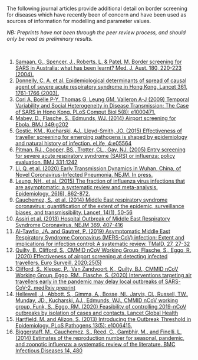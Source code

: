 </br>
The following journal articles provide additional detail on border screening for diseases which have recently been of concern and have been used as sources of information for modelling and parameter values.

</br>

<i>NB: Preprints have not been through the peer review process, and should only be read as preliminary results.</i>

</br>

1. [Samaan, G., Spencer, J., Roberts, L. & Patel, M. Border screening for SARS in Australia: what has been learnt? Med. J. Aust. 180, 220-223 (2004).](https://doi.org/10.5694/j.1326-5377.2004.tb05889.x)
2. [Donnelly, C. A. et al. Epidemiological determinants of spread of causal agent of severe acute respiratory syndrome in Hong Kong. Lancet 361, 1761-1766 (2003).](https://www.sciencedirect.com/science/article/pii/S0140673603134101?via%3Dihub)
3. [Cori A, Bo&euml;lle P-Y, Thomas G, Leung GM, Valleron A-J (2009) Temporal Variability and Social Heterogeneity in Disease Transmission: The Case of SARS in Hong Kong. PLoS Comput Biol 5(8): e1000471.](https://doi.org/10.1371/journal.pcbi.1000471)
4. [Mabey, D., Flasche, S., Edmunds, WJ. (2014) Airport screening for Ebola. BMJ 349:g202](https://doi.org/10.1136/bmj.g6202)
5. [Gostic, KM., Kucharski, AJ., Lloyd-Smith, JO. (2015) Effectiveness of traveller screening for emerging pathogens is shaped by epidemiology and natural history of infection. eLife, 4:e05564](https://www.ncbi.nlm.nih.gov/pmc/articles/PMC4337724/)
6. [Pitman, RJ., Cooper, BS., Trotter, CL., Gay, NJ. (2005) Entry screening for severe acute respiratory syndrome (SARS) or influenza: policy evaluation. BMJ 331:1242](https://doi.org/10.1136/bmj.38573.696100.3A)
7. [Li, Q. et al. (2020) Early Transmission Dynamics in Wuhan, China, of Novel Coronavirus-Infected Pneumonia. NEJM. In press.](https://doi.org/10.1056/nejmoa2001316)
8. [Leung, NH., et al. (2015) The fraction of influenza virus infections that are asymptomatic: a systematic review and meta-analysis. Epidemiology, 26(6), 862-872.](https://dx.doi.org/10.1097%2FEDE.0000000000000340)
9. <a href="https://doi.org/10.1016/S1473-3099(13)70304-9">Cauchemez, S., et al. (2014) Middle East respiratory syndrome coronavirus: quantification of the extent of the epidemic, surveillance biases, and transmissibility. Lancet, 14(1), 50-56 </a>
10. [Assiri et al. (2013) Hospital Outbreak of Middle East Respiratory Syndrome Coronavirus. NEJM 369, 407-416](https://www.nejm.org/doi/10.1056/NEJMoa1306742)
11. [Al-Tawfiq, JA. and Gautret, P. (2019) Asymptomatic Middle East Respiratory Syndrome Coronavirus (MERS-CoV) infection: Extent and implications for infection control: A systematic review. TMaID, 27, 27-32](https://doi.org/10.1016/j.tmaid.2018.12.003)
12. [Quilty, B. Clifford, S., CMMID nCoV Working Group, Flasche, S., Eggo, R. (2020) Effectiveness of airport screening at detecting infected travellers.  Euro Surveill. 2020;25(5)](https://doi.org/10.2807/1560-7917.ES.2020.25.5.2000080)
13. [Clifford, S., Klepac, P., Van Zandvoort, K., Quilty, BJ., CMMID nCoV Working Group, Eggo, RM., Flasche, S. (2020) Interventions targeting air travellers early in the pandemic may delay local outbreaks of SARS-CoV-2. medRxiv preprint](https://www.medrxiv.org/content/10.1101/2020.01.31.20019265v2)
14. <a href="https://doi.org/10.1016/s2214-109x(20)30074-7">Hellewell, J., Abbott, S., Gimma, A., Bosse, NI., Jarvis, CI., Russell, TW., Munday, JD., Kucharski, AJ., Edmunds, WJ., CMMID nCoV working group, Funk, S., Eggo, RM. (2020) Feasibility of controlling 2019-nCoV outbreaks by isolation of cases and contacts. Lancet Global Health</a>
15. [Hartfield, M. and Alizon, S. (2013) Introducing the Outbreak Threshold in Epidemiology. PLoS Pathogens 13(5): e1006415.](https://doi.org/10.1371/journal.ppat.1006415)
16. [Biggerstaff, M., Cauchemez, S., Reed, C., Gambhir, M., and Finelli, L. (2014) Estimates of the reproduction number for seasonal, pandemic, and zoonotic influenza: a systematic review of the literature. BMC Infectious Diseases 14, 480](https://doi.org/10.1186/1471-2334-14-480)
